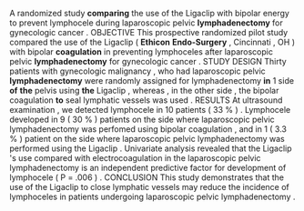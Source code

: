 A randomized study **comparing** the use of the Ligaclip with bipolar energy to prevent lymphocele during laparoscopic pelvic **lymphadenectomy** for gynecologic cancer . OBJECTIVE This prospective randomized pilot study compared the use of the Ligaclip ( **Ethicon** **Endo-Surgery** , Cincinnati , OH ) with bipolar **coagulation** in preventing lymphoceles after laparoscopic pelvic **lymphadenectomy** for gynecologic cancer . STUDY DESIGN Thirty patients with gynecologic malignancy , who had laparoscopic pelvic **lymphadenectomy** were randomly assigned for lymphadenectomy **in** 1 side **of** **the** pelvis using **the** Ligaclip , whereas , in the other side , the bipolar coagulation **to** seal lymphatic vessels was used . RESULTS At ultrasound examination , we detected lymphocele in 10 patients ( 33 % ) . Lymphocele developed in 9 ( 30 % ) patients on the side where laparoscopic pelvic lymphadenectomy was perfomed using bipolar coagulation , and in 1 ( 3.3 % ) patient on the side where laparoscopic pelvic lymphadenectomy was performed using the Ligaclip . Univariate analysis revealed that the Ligaclip 's use compared with electrocoagulation in the laparoscopic pelvic lymphadenectomy is an independent predictive factor for development of lymphocele ( P = .006 ) . CONCLUSION This study demonstrates that the use of the Ligaclip to close lymphatic vessels may reduce the incidence of lymphoceles in patients undergoing laparoscopic pelvic lymphadenectomy . 